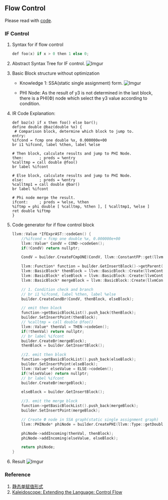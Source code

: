 ## Flow Control

Please read with [code](https://github.com/Seanforfun/llvm-kaleidoscope/blob/master/Chapt4_Flow_Control/toy.cpp).

### IF Control
1. Syntax for if flow control

    ```objectivec
    def foo(x) if x > 0 then 1 else 0;
    ```
2. Abstract Syntax Tree for IF control.
    ![Imgur](https://i.imgur.com/JJ7xhOs.png)

3. Basic Block structure without optimization
    * Knowledge 1: SSA(static single assignment) form.
        ![Imgur](https://i.imgur.com/ZYwE5PI.png)
    
    * PHI Node: As the result of y3 is not determined in the last block, there is a PHI(Ф) node which select the y3 value according to condition.

4. IR Code Explanation:
    ```
    def baz(x) if x then foo() else bar();
    define double @baz(double %x) {
     # Comparison block, determine which block to jump to.
    entry:
    %ifcond = fcmp one double %x, 0.000000e+00
    br i1 %ifcond, label %then, label %else
    
    # Then block, calculate results and jump to PHI Node.
    then:       ; preds = %entry
    %calltmp = call double @foo()
    br label %ifcont
    
    # Else block, calculate results and jump to PHI Node.
    else:       ; preds = %entry
    %calltmp1 = call double @bar()
    br label %ifcont
    
    # Phi node merge the result.
    ifcont:     ; preds = %else, %then
    %iftmp = phi double [ %calltmp, %then ], [ %calltmp1, %else ]
    ret double %iftmp
    }
    ```

5. Code generator for if flow control block
    ```objectivec
    llvm::Value *IfExprAST::codeGen() {
        //%ifcond = fcmp one double %x, 0.000000e+00
        llvm::Value* CondV = COND->codeGen();
        if(!CondV) return nullptr;
    
        CondV = builder.CreateFCmpONE(CondV, llvm::ConstantFP::get(llvmContext, llvm::APFloat(0.0)), "ifcond");
    
        llvm::Function* function = builder.GetInsertBlock()->getParent();
        llvm::BasicBlock* thenBlock = llvm::BasicBlock::Create(llvmContext, "then");
        llvm::BasicBlock* elseBlock = llvm::BasicBlock::Create(llvmContext, "else");
        llvm::BasicBlock* mergeBlock = llvm::BasicBlock::Create(llvmContext, "ifcont");
    
        // 1. Condition check and branch
        // br i1 %ifcond, label %then, label %else
        builder.CreateCondBr(CondV, thenBlock, elseBlock);
    
        // emit then block
        function->getBasicBlockList().push_back(thenBlock);
        builder.SetInsertPoint(thenBlock);
        // %calltmp = call double @foo()
        llvm::Value* thenVal = THEN->codeGen();
        if(!thenVal) return nullptr;
        // br label %ifcont
        builder.CreateBr(mergeBlock);
        thenBlock = builder.GetInsertBlock();
    
        //2. emit then block
        function->getBasicBlockList().push_back(elseBlock);
        builder.SetInsertPoint(elseBlock);
        llvm::Value* elseValue = ELSE->codeGen();
        if(!elseValue) return nullptr;
        // br label %ifcont
        builder.CreateBr(mergeBlock);
    
        elseBlock = builder.GetInsertBlock();
    
        //3. emit the merge block
        function->getBasicBlockList().push_back(mergeBlock);
        builder.SetInsertPoint(mergeBlock);
    
        // Create Ф node in SSA graph(static single assignment graph)
        llvm::PHINode* phiNode = builder.CreatePHI(llvm::Type::getDoubleTy(llvmContext), 2, "tmpIf");
    
        phiNode->addIncoming(thenVal, thenBlock);
        phiNode->addIncoming(elseValue, elseBlock);
    
        return phiNode;
    }
    ```

6. Result
    ![Imgur](https://i.imgur.com/AVrvScR.png)

### Reference
1. [静态单赋值形式](https://zh.wikipedia.org/wiki/%E9%9D%99%E6%80%81%E5%8D%95%E8%B5%8B%E5%80%BC%E5%BD%A2%E5%BC%8F)
2. [Kaleidoscope: Extending the Language: Control Flow](https://llvm.org/docs/tutorial/MyFirstLanguageFrontend/LangImpl05.html#lexer-extensions-for-if-then-else)